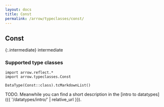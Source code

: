 ```yaml
---
layout: docs
title: Const
permalink: /arrow/typeclasses/const/
---
```


## Const

{:.intermediate}
intermediate

### Supported type classes

```kotlin:ank:replace
import arrow.reflect.*
import arrow.typeclasses.Const

DataType(Const::class).tcMarkdownList()
```

TODO. Meanwhile you can find a short description in the [intro to datatypes]({{ '/datatypes/intro/' | relative_url }}).
